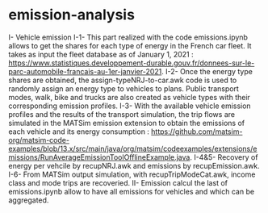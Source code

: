 # emission-analysis

I-   Vehicle emission
I-1- This part realized with the code emissions.ipynb allows to get the shares for each type of energy in the French car fleet. It takes as input the fleet database as of January 1, 2021 : https://www.statistiques.developpement-durable.gouv.fr/donnees-sur-le-parc-automobile-francais-au-1er-janvier-2021.
I-2- Once the energy type shares are obtained, the assign-typeNRJ-to-car.awk code is used to randomly assign an energy type to vehicles to plans. Public transport modes, walk, bike and trucks are also created as vehicle types with their corresponding emission profiles.
I-3- With the available vehicle emission profiles and the results of the transport simulation, the trip flows are simulated in the MATSim emission extension to obtain the emissions of each vehicle and its energy consumption : https://github.com/matsim-org/matsim-code-examples/blob/13.x/src/main/java/org/matsim/codeexamples/extensions/emissions/RunAverageEmissionToolOfflineExample.java.
I-4&5- Recovery of energy per vehcile by recupNRJ.awk and emissions by recupEmission.awk. 
I-6- From MATSim output simulation, with recupTripModeCat.awk, income class and mode trips are recoveried.
II-  Emission calcul
     the last of emissions.ipynb allow to have all emissions for vehicles and which can be aggregated.
